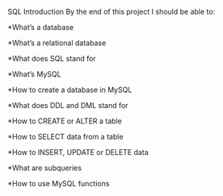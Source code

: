 SQL Introduction
By the end of this project I should be able to:

\*What’s a database

\*What’s a relational database

\*What does SQL stand for

\*What’s MySQL

\*How to create a database in MySQL

\*What does DDL and DML stand for

\*How to CREATE or ALTER a table

\*How to SELECT data from a table

\*How to INSERT, UPDATE or DELETE data

\*What are subqueries

\*How to use MySQL functions
